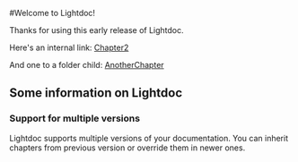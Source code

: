 #Welcome to Lightdoc!

Thanks for using this early release of Lightdoc.

Here's an internal link: [Chapter2](./lightdoc-content)

And one to a folder child: [AnotherChapter](./first-project/subfolder/first-project)

## Some information on Lightdoc

### Support for multiple versions
Lightdoc supports multiple versions of your documentation. You can inherit chapters from previous version or override them in newer ones.